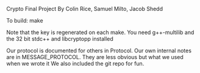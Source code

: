 Crypto Final Project
By Colin Rice, Samuel Milto, Jacob Shedd

To build:
    make

Note that the key is regenerated on each make.
You need g++-multilib and the 32 bit stdc++ and libcryptopp installed

Our protocol is documented for others in Protocol.
Our own internal notes are in MESSAGE_PROTOCOL.
They are less obvious but what we used when we wrote it
We also included the git repo for fun.
